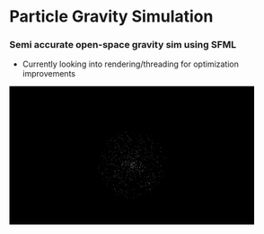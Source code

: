 # Particle Gravity Simulation
### Semi accurate open-space gravity sim using SFML
* Currently looking into rendering/threading for optimization improvements

![circle-sim](video/circle-sim.gif)
